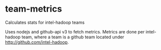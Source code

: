 team-metrics
============

Calculates stats for intel-hadoop teams

Uses nodejs and github-api v3 to fetch metrics. Metrics are done per intel-hadoop team, where a team is a github team located under http://github.com/intel-hadoop.
